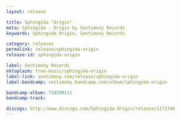 ```yaml
---
layout: release

title: Sphingida "Origin"
meta: Sphingida - Origin by Sentimony Records
keywords: Sphingida Origin, Sentimony Records

category: releases
permalink: release/sphingida-origin
release-id: sphingida-origin

label: Sentimony Records
ektoplazm: free-music/sphingida-origin
label-link: sentimony.com/release/sphingida-origin
label-bandcamp: sentimony.bandcamp.com/album/sphingida-origin

bandcamp-album: 728290111
bandcamp-track: 

discogs: http://www.discogs.com/Sphingida-Origin/release/1171746
---
```


